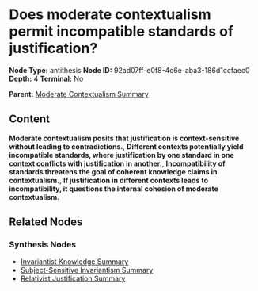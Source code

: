 # Does moderate contextualism permit incompatible standards of justification?

**Node Type:** antithesis
**Node ID:** 92ad07ff-e0f8-4c6e-aba3-186d1ccfaec0
**Depth:** 4
**Terminal:** No

**Parent:** [Moderate Contextualism Summary](moderate-contextualism-summary-synthesis-b00dff79-8ba4-4b33-82ea-85278e861c3e.md)

## Content

**Moderate contextualism posits that justification is context-sensitive without leading to contradictions.**, **Different contexts potentially yield incompatible standards, where justification by one standard in one context conflicts with justification in another.**, **Incompatibility of standards threatens the goal of coherent knowledge claims in contextualism.**, **If justification in different contexts leads to incompatibility, it questions the internal cohesion of moderate contextualism.**

## Related Nodes

### Synthesis Nodes

- [Invariantist Knowledge Summary](invariantist-knowledge-summary-synthesis-b34dc8c9-8a6b-4d6d-b3d4-e41e07f0aa91.md)
- [Subject-Sensitive Invariantism Summary](subject-sensitive-invariantism-summary-synthesis-1d62e5e5-0269-487f-827a-32ae1c93ecbe.md)
- [Relativist Justification Summary](relativist-justification-summary-synthesis-fcb3a3fc-a3cf-454e-9cfe-669e53066c8f.md)
